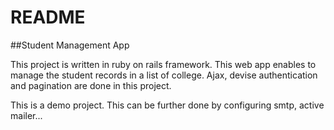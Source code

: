 # README

##Student Management App

This project is written in ruby on rails framework. This web app enables to manage the student records in a list of college. 
Ajax, devise authentication and pagination are done in this project.

This is a demo project.  This can be further done by configuring smtp, active mailer...
